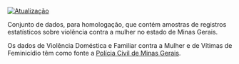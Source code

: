 [![Atualização](https://github.com/Andrelamor/violencia-contra-mulher/actions/workflows/main.yaml/badge.svg)](https://github.com/Andrelamor/violencia-contra-mulher/actions/workflows/main.yaml)

Conjunto de dados, para homologação, que contém amostras de registros estatísticos sobre violência contra a mulher no estado de Minas Gerais. 

Os dados de Violência Doméstica e Familiar contra a Mulher e de Vítimas de Feminicídio têm como fonte a [Polícia Civil de Minas Gerais](http://www.seguranca.mg.gov.br/component/gmg/page/3118-violencia-contra-a-mulher).
